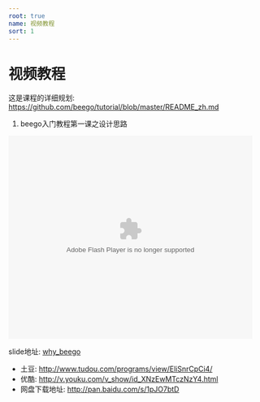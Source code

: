 ```yaml
---
root: true
name: 视频教程
sort: 1
---
```


# 视频教程

这是课程的详细规划:
https://github.com/beego/tutorial/blob/master/README_zh.md

1. beego入门教程第一课之设计思路

<embed src="http://www.tudou.com/v/EliSnrCpCi4/&bid=05&rpid=375194595&resourceId=375194595_05_05_99/v.swf" type="application/x-shockwave-flash" allowscriptaccess="always" allowfullscreen="true" wmode="opaque" width="480" height="400"></embed>

slide地址: [why_beego](http://go-talks.appspot.com/github.com/beego/tutorial/zh/1/why_beego.slide#1)

- 土豆: http://www.tudou.com/programs/view/EliSnrCpCi4/
- 优酷: http://v.youku.com/v_show/id_XNzEwMTczNzY4.html
- 网盘下载地址: http://pan.baidu.com/s/1pJO7btD